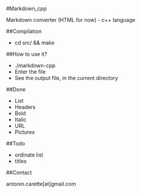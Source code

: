 #Markdown_cpp

Markdown converter (HTML for now) - c++ language

##Compilation

*	cd src/ && make

##How to use it?

*	./markdown-cpp
*	Enter the file
*	See the output file, in the current directory

##Done

* List
* Headers
* Bold
* Italic
* URL
* Pictures

##Todo

* ordinate list
* titles

##Contact

antonin.carette[at]gmail.com
